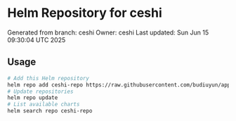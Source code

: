 # Helm Repository for ceshi
Generated from branch: ceshi
Owner: ceshi
Last updated: Sun Jun 15 09:30:04 UTC 2025

## Usage
```bash
# Add this Helm repository
helm repo add ceshi-repo https://raw.githubusercontent.com/budiuyun/appStore/helm-ceshi/
# Update repositories
helm repo update
# List available charts
helm search repo ceshi-repo
```
